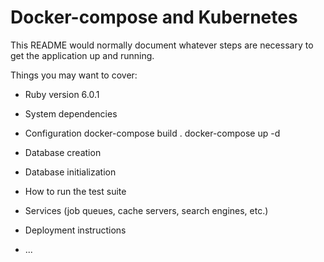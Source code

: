 # Docker-compose and Kubernetes

This README would normally document whatever steps are necessary to get the
application up and running.

Things you may want to cover:

* Ruby version 6.0.1

* System dependencies

* Configuration
   docker-compose build .
   docker-compose up -d

* Database creation

* Database initialization

* How to run the test suite

* Services (job queues, cache servers, search engines, etc.)

* Deployment instructions

* ...
